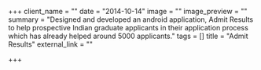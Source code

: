 +++
client_name = ""
date = "2014-10-14"
image = ""
image_preview = ""
summary = "Designed and developed an android application, Admit Results to help prospective Indian graduate applicants in their application process which has already helped around 5000 applicants."
tags = []
title = "Admit Results"
external_link = ""

+++
